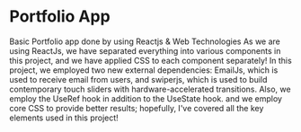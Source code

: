 # Portfolio App
Basic Portfolio app done by using Reactjs & Web Technologies
As we are using ReactJs, we have separated everything into various components in this project, and we have applied CSS to each component separately! In this project, we employed two new external dependencies: EmailJs, which is used to receive email from users, and swiperjs, which is used to build contemporary touch sliders with hardware-accelerated transitions. Also, we employ the UseRef hook in addition to the UseState hook. and we employ core CSS to provide better results; hopefully, I've covered all the key elements used in this project!
